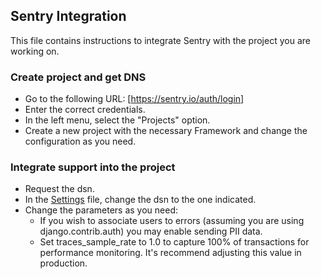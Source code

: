 ## Sentry Integration ##

This file contains instructions to integrate Sentry with the project you are working on.

### Create project and get DNS

-   Go to the following URL: [https://sentry.io/auth/login]
-   Enter the correct credentials.
-   In the left menu, select the "Projects" option.
-   Create a new project with the necessary Framework and change the configuration as you need.


### Integrate support into the project

-   Request the dsn.
-   In the [Settings](https://github.com/erick-rivas/django-reference/blob/sentry-integration/app/settings.py) file, change the dsn to the one indicated.
-   Change the parameters as you need:
    -   If you wish to associate users to errors (assuming you are using django.contrib.auth) you may enable sending PII data.
    -   Set traces_sample_rate to 1.0 to capture 100% of transactions for performance monitoring. It's recommend adjusting this value in production.